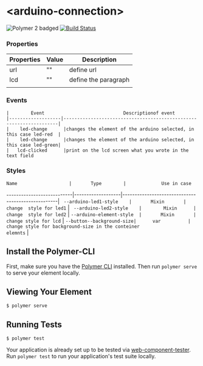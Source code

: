 # \<arduino-connection\>

![Polymer 2 badged](https://img.shields.io/badge/Polymer-2.x-green.svg)
[![Build Status](https://travis-ci.org/HAlejandro88/arduino-component.svg?branch=master)](https://travis-ci.org/HAlejandro88/arduino-component)

 ### Properties
     
| Properties | Value | Description          |   
|------------|-------|----------------------|
| url        | ""    | define url           |
| lcd        | ""    | define the paragraph |
|            |       |                      |
      
      
 ### Events
     
    |        Event                             Descriptionof event
    |-------------------|--------------------------------------------------------------------|
    |    led-change      |changes the element of the arduino selected, in this case led-red  |
    |    led-change      |changes the element of the arduino selected, in this case led-green|
    |   lcd-clicked      |print on the lcd screen what you wrote in the text field    

### Styles
     
      
    Name                   |       Type        |             Use in case
---------------------------|-------------------|---------------------------------------------------|
`  --arduino-led1-style    |       Mixin       |     change  style for led1 `                      |
`  --arduino-led2-style    |        Mixin      |     change  style for led2 `                      |
` --arduino-element-style  |       Mixin       |   change style for lcd `                          |
` --button--background-size|      var          | change style for background-size in the conteiner                                                      elemnts `                                         |


## Install the Polymer-CLI

First, make sure you have the [Polymer CLI](https://www.npmjs.com/package/polymer-cli) installed. Then run `polymer serve` to serve your element locally.

## Viewing Your Element

```
$ polymer serve
```

## Running Tests

```
$ polymer test
```

Your application is already set up to be tested via [web-component-tester](https://github.com/Polymer/web-component-tester). Run `polymer test` to run your application's test suite locally.

